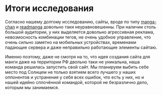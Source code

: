 # Итоги исследования

Согласно нашему долгому исследованию, сайты, вроде по типу <a href="https://manga-chan.me/">manga-chan</a> и <a href="https://readmanga.me/">readmanga</a> довольно таки неуравновешенны. При наличии столь большой аудитории, у них выделяется довольно агрессивная реклама, невозмосность комбинации тегов, не очень удобное управление, что очень сильно заметно на мобильных устройствах, временами падающие сервера и даже неправильно работающие элементы сайтаю.

Именно поэтому, даже не смотря на то, что идея создания сайта для манги даже на территории РФ двольно таки не уникальна, наша команда решилась запустить свой сайт. Мы планируем выбить себе место под Солнцем не только взятием всего лучшего у наших оппонентов и устранения у себя всех ошибок, что есть у них, но и нашей идейно сплочённой командой, которой не безразлично дело, которым мы занимаемся.
